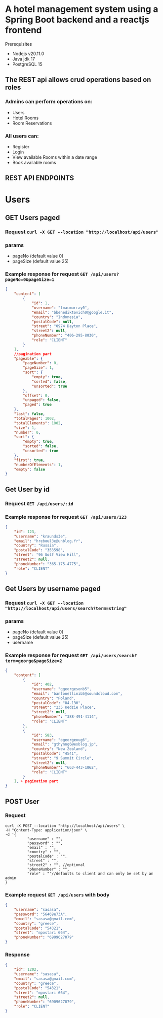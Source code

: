 # A hotel management system using a Spring Boot backend and a reactjs frontend 
Prerequisites
* Nodejs v20.11.0 
* Java jdk 17
* PostgreSQL 15
## The REST api allows crud operations based on roles
### Admins can perform operations on: 
* Users
* Hotel Rooms
* Room Reservations
### All users can:
* Register
* Login
* View available Rooms within a date range
* Book available rooms

## REST API ENDPOINTS
# Users
## GET Users paged
### Request `curl -X GET --location "http://localhost/api/users"`
### params
* pageNo (default value 0)
* pageSize (default value 25)
### Example response for request `GET /api/users?pageNo=0&pageSize=1` 
```json
{
    "content": [
        {
            "id": 1,
            "username": "lmacmurray0",
            "email": "bbenediktovich0@google.it",
            "country": "Indonesia",
            "postalCode": null,
            "street": "0974 Dayton Place",
            "street2": null,
            "phoneNumber": "406-295-8030",
            "role": "CLIENT"
        }
    ],
    //pagination part
    "pageable": {
        "pageNumber": 0,
        "pageSize": 1,
        "sort": {
            "empty": true,
            "sorted": false,
            "unsorted": true
        },
        "offset": 0,
        "unpaged": false,
        "paged": true
    },
    "last": false,
    "totalPages": 1002,
    "totalElements": 1002,
    "size": 1,
    "number": 0,
    "sort": {
        "empty": true,
        "sorted": false,
        "unsorted": true
    },
    "first": true,
    "numberOfElements": 1,
    "empty": false
}
```
## Get User by id 
### Request `GET /api/users/:id`
### Example response for request `GET /api/users/123`
```json
{
    "id": 123,
    "username": "kraunds3e",
    "email": "hreboul3e@unblog.fr",
    "country": "Russia",
    "postalCode": "353598",
    "street": "96 Golf View Hill",
    "street2": null,
    "phoneNumber": "365-175-4775",
    "role": "CLIENT"
}
```

## Get Users by username paged
### Request `curl -X GET --location "http://localhost/api/users/search?term=string"`
### params
* pageNo (default value 0)
* pageSize (default value 25)
* username
### Example response for request `GET /api/users/search?term=george&pageSize=2`
```json
{
    "content": [
        {
            "id": 402,
            "username": "ggeorgesonb5",
            "email": "bantonellinib5@soundcloud.com",
            "country": "Poland",
            "postalCode": "84-130",
            "street": "235 Kedzie Place",
            "street2": null,
            "phoneNumber": "388-491-4114",
            "role": "CLIENT"
        },
        {
            "id": 583,
            "username": "ogeorgeoug6",
            "email": "gthynng6@exblog.jp",
            "country": "New Zealand",
            "postalCode": "4541",
            "street": "9 Summit Circle",
            "street2": null,
            "phoneNumber": "663-443-1062",
            "role": "CLIENT"
        }
    ], + pagination part 
}
```
## POST User
### Request 
```
curl -X POST --location "http://localhost/api/users" \
-H "Content-Type: application/json" \
-d '{
          "username" : "",
          "password" : "",
          "email" : "",
          "country" : "",
          "postalCode" : "",
          "street" : "",
          "street2" : "", //optional
          "phoneNumber" : "",
          "role" : ""//defaults to client and can only be set by an admin
}
```
### Example request `GET /api/users` with body
```json
{
    "username": "sasasa",
    "password": "56469e73A",
    "email": "sasasa@gmail.com",
    "country": "greece",
    "postalCode": "54321",
    "street": "mpostari 664",
    "phoneNumber": "6909627079"
}
```
### Response
```json
{
    "id": 1202,
    "username": "sasasa",
    "email": "sasasa@gmail.com",
    "country": "greece",
    "postalCode": "54321",
    "street": "mpostari 664",
    "street2": null,
    "phoneNumber": "6909627079",
    "role": "CLIENT"
}
```





